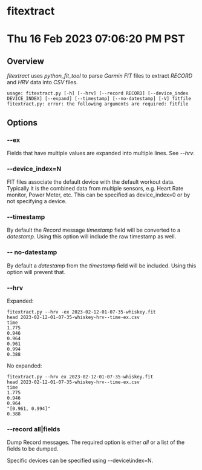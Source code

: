 # fitextract
# Thu 16 Feb 2023 07:06:20 PM PST

## Overview

*fitextract* uses *python\_fit\_tool* to parse *Garmin FIT* files to extract *RECORD* and *HRV* data into *CSV* files.

```
usage: fitextract.py [-h] [--hrv] [--record RECORD] [--device_index DEVICE_INDEX] [--expand] [--timestamp] [--no-datestamp] [-V] fitfile
fitextract.py: error: the following arguments are required: fitfile
```

## Options
### --ex
Fields that have multiple values are expanded into multiple lines. See *--hrv*.

### --device\_index=N
FIT files associate the default device with the default workout data. Typically it is the combined data from
multiple sensors, e.g. Heart Rate monitor, Power Meter, etc. This can be specified as device\_index=0 or by not
specifying a device.

### --timestamp
By default the *Record* message *timestamp* field will be converted to a *datestamp*. Using this option
will include the raw timestamp as well.

### -- no-datestamp
By default a *datestamp* from the *timestamp* field will be included. Using this option will prevent that.

### --hrv

Expanded:
```
fitextract.py --hrv -ex 2023-02-12-01-07-35-whiskey.fit
head 2023-02-12-01-07-35-whiskey-hrv--time-ex.csv
time
1.775
0.946
0.964
0.961
0.994
0.388
```

No expanded:
```
fitextract.py --hrv ex 2023-02-12-01-07-35-whiskey.fit
head 2023-02-12-01-07-35-whiskey-hrv--time-ex.csv
time
1.775
0.946
0.964
"[0.961, 0.994]"
0.388
```

### --record all|fields

Dump Record messages. The required option is either *all* or a list of the fields to be dumped. 

Specific devices can be specified using --device\index=N.



